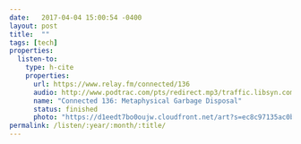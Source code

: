 ```yaml
---
date:   2017-04-04 15:00:54 -0400
layout: post
title:  ""
tags: [tech]
properties:
  listen-to:
    type: h-cite
    properties:
      url: https://www.relay.fm/connected/136
      audio: http://www.podtrac.com/pts/redirect.mp3/traffic.libsyn.com/connected/Connected_136.mp3
      name: "Connected 136: Metaphysical Garbage Disposal"
      status: finished
      photo: "https://d1eedt7bo0oujw.cloudfront.net/art?s=ec8c97135ac0b0ebc276a6fcc3b9fd9858ab168db7386dc85df249ac69a9ef45&w=840&u=http%3A%2F%2Frelayfm.s3.amazonaws.com%2Fuploads%2Fbroadcast%2Fimage%2F5%2Fconnected_artwork.png"
permalink: /listen/:year/:month/:title/
---
```

